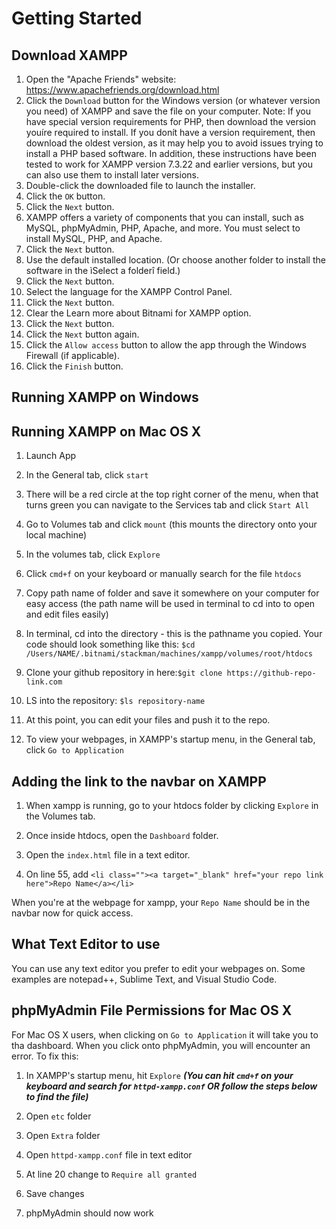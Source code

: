 # Getting Started

## Download XAMPP

1. Open the "Apache Friends" website: <https://www.apachefriends.org/download.html>
2. Click the `Download` button for the Windows version (or whatever version you need) of XAMPP and save the file on your computer.
Note: If you have special version requirements for PHP, then download the version youíre required to install.
If you donít have a version requirement, then download the oldest version, as it may help you to avoid issues trying to install a PHP based software.
In addition, these instructions have been tested to work for XAMPP version 7.3.22 and earlier versions, but you can also use them to install later versions.
3. Double-click the downloaded file to launch the installer.
4. Click the `OK` button.
5. Click the `Next` button.
6. XAMPP offers a variety of components that you can install, such as MySQL, phpMyAdmin, PHP, Apache, and more.
You must select to install MySQL, PHP, and Apache.
7. Click the `Next` button.
8. Use the default installed location. (Or choose another folder to install the software in the ìSelect a folderî field.)
9. Click the `Next` button.
10. Select the language for the XAMPP Control Panel.
11. Click the `Next` button.
12. Clear the Learn more about Bitnami for XAMPP option.
13. Click the `Next` button.
14. Click the `Next` button again.
15. Click the `Allow access` button to allow the app through the Windows Firewall (if applicable).
16. Click the `Finish` button.

## Running XAMPP on Windows

## Running XAMPP on Mac OS X

1. Launch App
2. In the General tab, click `start`
3. There will be a red circle at the top right corner of the menu, when that turns green you can navigate to the Services tab and click `Start All`

4. Go to Volumes tab and click `mount` (this mounts the directory onto your local machine)

5. In the volumes tab, click `Explore`

6. Click `cmd+f` on your keyboard or manually search for the file `htdocs`
7. Copy path name of folder and save it somewhere on your computer for easy access (the path name will be used in terminal to cd into to open and edit files easily)

8. In terminal, cd into the directory - this is the pathname you copied. Your code should look something like this:
`$cd /Users/NAME/.bitnami/stackman/machines/xampp/volumes/root/htdocs`

9. Clone your github repository in here:`$git clone https://github-repo-link.com`

10. LS into the repository: `$ls repository-name`

11. At this point, you can edit your files and push it to the repo.

12. To view your webpages, in XAMPP's startup menu, in the General tab, click `Go to Application`

## Adding the link to the navbar on XAMPP

1. When xampp is running, go to your htdocs folder by clicking `Explore` in the Volumes tab.

2. Once inside htdocs, open the `Dashboard` folder.

3. Open the `index.html` file in a text editor.

4. On line 55, add `<li class=""><a target="_blank" href="your repo link here">Repo Name</a></li>`

When you're at the webpage for xampp, your `Repo Name` should be in the navbar now for quick access.

## What Text Editor to use

You can use any text editor you prefer to edit your webpages on. Some examples are notepad++, Sublime Text, and Visual Studio Code.

## phpMyAdmin File Permissions for Mac OS X

For Mac OS X users, when clicking on `Go to Application` it will take you to tha dashboard. When you click onto phpMyAdmin, you will encounter an error.
To fix this:

1. In XAMPP's startup menu, hit `Explore` ***(You can hit `cmd+f` on your keyboard and search for `httpd-xampp.conf` OR follow the steps below to find the file)***

2. Open `etc` folder

3. Open `Extra` folder

4. Open `httpd-xampp.conf` file in text editor

5. At line 20 change to `Require all granted`

6. Save changes

7. phpMyAdmin should now work
